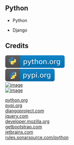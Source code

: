 Python
------

- Python

- Django

Credits
-------
[![image](
Credits/python.org.svg?raw=true)](https://python.org)  
[![image](
Credits/pypi.org.svg?raw=true)](https://pypi.org)  
[![image](
Credits/bottlepy.org.svg?raw=true)](https://bottlepy.org)  
[![image](
Credits/mongodb.com.svg?raw=true)](https://mongodb.com)  


[python.org](https://python.org/)  
[pypi.org](https://pypi.org/)  
[djangoproject.com](https://djangoproject.com/)  
[jquery.com](https://jquery.com/)  
[developer.mozilla.org](https://developer.mozilla.org/)  
[getbootstrap.com](https://getbootstrap.com/)  
[jetbrains.com](https://jetbrains.com/)  
[rules.sonarsource.com/python](https://rules.sonarsource.com/python/)
